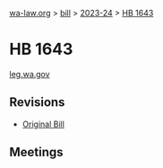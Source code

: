 [wa-law.org](/) > [bill](/bill/) > [2023-24](/bill/2023-24/) > [HB 1643](/bill/2023-24/hb/1643/)

# HB 1643
[leg.wa.gov](https://app.leg.wa.gov/billsummary?BillNumber=1643&Year=2023&Initiative=false)

## Revisions
* [Original Bill](1/)

## Meetings